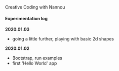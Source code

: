 Creative Coding with Nannou

#### Experimentation log 

**2020.01.03**
* going a little further, playing with basic 2d shapes

**2020.01.02**
* Bootstrap, run examples
* first 'Hello World' app
